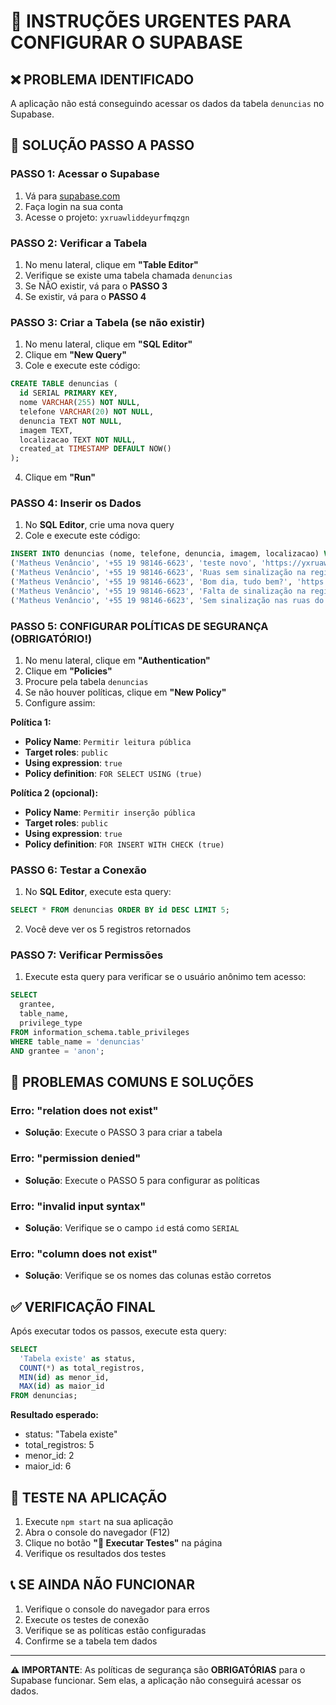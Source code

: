 # 🚨 INSTRUÇÕES URGENTES PARA CONFIGURAR O SUPABASE

## ❌ **PROBLEMA IDENTIFICADO**
A aplicação não está conseguindo acessar os dados da tabela `denuncias` no Supabase.

## 🔧 **SOLUÇÃO PASSO A PASSO**

### **PASSO 1: Acessar o Supabase**
1. Vá para [supabase.com](https://supabase.com)
2. Faça login na sua conta
3. Acesse o projeto: `yxruawliddeyurfmqzgn`

### **PASSO 2: Verificar a Tabela**
1. No menu lateral, clique em **"Table Editor"**
2. Verifique se existe uma tabela chamada `denuncias`
3. Se NÃO existir, vá para o **PASSO 3**
4. Se existir, vá para o **PASSO 4**

### **PASSO 3: Criar a Tabela (se não existir)**
1. No menu lateral, clique em **"SQL Editor"**
2. Clique em **"New Query"**
3. Cole e execute este código:

```sql
CREATE TABLE denuncias (
  id SERIAL PRIMARY KEY,
  nome VARCHAR(255) NOT NULL,
  telefone VARCHAR(20) NOT NULL,
  denuncia TEXT NOT NULL,
  imagem TEXT,
  localizacao TEXT NOT NULL,
  created_at TIMESTAMP DEFAULT NOW()
);
```

4. Clique em **"Run"**

### **PASSO 4: Inserir os Dados**
1. No **SQL Editor**, crie uma nova query
2. Cole e execute este código:

```sql
INSERT INTO denuncias (nome, telefone, denuncia, imagem, localizacao) VALUES
('Matheus Venâncio', '+55 19 98146-6623', 'teste novo', 'https://yxruawliddeyurfmqzgn/storage/buckets/teste/', 'não informado'),
('Matheus Venâncio', '+55 19 98146-6623', 'Ruas sem sinalização na região do Padre Anchieta.', 'https://yxruawliddeyurfmqzgn/storage/buckets/teste/', 'região do Padre Anchieta, não informado'),
('Matheus Venâncio', '+55 19 98146-6623', 'Bom dia, tudo bem?', 'https://yxruawliddeyurfmqzgn/storage/buckets/teste/', 'não informado'),
('Matheus Venâncio', '+55 19 98146-6623', 'Falta de sinalização na região do Guarani.', 'https://yxruawliddeyurfmqzgn/storage/buckets/teste/', 'região do Guarani, Campinas'),
('Matheus Venâncio', '+55 19 98146-6623', 'Sem sinalização nas ruas do Guarani, causando perigo.', 'https://yxruawliddeyurfmqzgn/storage/buckets/teste/', 'ruas do Guarani, Campinas');
```

### **PASSO 5: CONFIGURAR POLÍTICAS DE SEGURANÇA (OBRIGATÓRIO!)**
1. No menu lateral, clique em **"Authentication"**
2. Clique em **"Policies"**
3. Procure pela tabela `denuncias`
4. Se não houver políticas, clique em **"New Policy"**
5. Configure assim:

**Política 1:**
- **Policy Name**: `Permitir leitura pública`
- **Target roles**: `public`
- **Using expression**: `true`
- **Policy definition**: `FOR SELECT USING (true)`

**Política 2 (opcional):**
- **Policy Name**: `Permitir inserção pública`
- **Target roles**: `public`
- **Using expression**: `true`
- **Policy definition**: `FOR INSERT WITH CHECK (true)`

### **PASSO 6: Testar a Conexão**
1. No **SQL Editor**, execute esta query:

```sql
SELECT * FROM denuncias ORDER BY id DESC LIMIT 5;
```

2. Você deve ver os 5 registros retornados

### **PASSO 7: Verificar Permissões**
1. Execute esta query para verificar se o usuário anônimo tem acesso:

```sql
SELECT 
  grantee,
  table_name,
  privilege_type
FROM information_schema.table_privileges 
WHERE table_name = 'denuncias' 
AND grantee = 'anon';
```

## 🚨 **PROBLEMAS COMUNS E SOLUÇÕES**

### **Erro: "relation does not exist"**
- **Solução**: Execute o PASSO 3 para criar a tabela

### **Erro: "permission denied"**
- **Solução**: Execute o PASSO 5 para configurar as políticas

### **Erro: "invalid input syntax"**
- **Solução**: Verifique se o campo `id` está como `SERIAL`

### **Erro: "column does not exist"**
- **Solução**: Verifique se os nomes das colunas estão corretos

## ✅ **VERIFICAÇÃO FINAL**

Após executar todos os passos, execute esta query:

```sql
SELECT 
  'Tabela existe' as status,
  COUNT(*) as total_registros,
  MIN(id) as menor_id,
  MAX(id) as maior_id
FROM denuncias;
```

**Resultado esperado:**
- status: "Tabela existe"
- total_registros: 5
- menor_id: 2
- maior_id: 6

## 🔄 **TESTE NA APLICAÇÃO**

1. Execute `npm start` na sua aplicação
2. Abra o console do navegador (F12)
3. Clique no botão **"🧪 Executar Testes"** na página
4. Verifique os resultados dos testes

## 📞 **SE AINDA NÃO FUNCIONAR**

1. Verifique o console do navegador para erros
2. Execute os testes de conexão
3. Verifique se as políticas estão configuradas
4. Confirme se a tabela tem dados

---

**⚠️ IMPORTANTE**: As políticas de segurança são **OBRIGATÓRIAS** para o Supabase funcionar. Sem elas, a aplicação não conseguirá acessar os dados.

